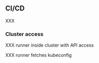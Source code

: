 ## CI/CD

XXX

### Cluster access

XXX runner inside cluster with API access

XXX runner fetches kubeconfig